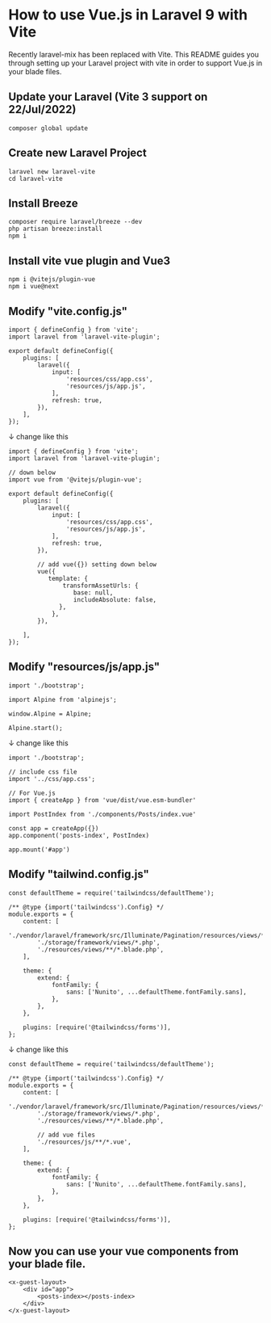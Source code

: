 # How to use Vue.js in Laravel 9 with Vite
Recently laravel-mix has been replaced with Vite. This README guides you through setting up
your Laravel project with vite in order to support Vue.js in your blade files.

## Update your Laravel (Vite 3 support on 22/Jul/2022)
```
composer global update
```

## Create new Laravel Project
```
laravel new laravel-vite
cd laravel-vite
```

## Install Breeze
```
composer require laravel/breeze --dev
php artisan breeze:install
npm i
```

## Install vite vue plugin and Vue3
```
npm i @vitejs/plugin-vue
npm i vue@next
```

## Modify "vite.config.js"
```
import { defineConfig } from 'vite';
import laravel from 'laravel-vite-plugin';

export default defineConfig({
    plugins: [
        laravel({
            input: [
                'resources/css/app.css',
                'resources/js/app.js',
            ],
            refresh: true,
        }),
    ],
});
```
↓ change like this
```
import { defineConfig } from 'vite';
import laravel from 'laravel-vite-plugin';

// down below
import vue from '@vitejs/plugin-vue';

export default defineConfig({
    plugins: [
        laravel({
            input: [
                'resources/css/app.css',
                'resources/js/app.js',
            ],
            refresh: true,
        }),
        
        // add vue({}) setting down below
        vue({
           template: {
               transformAssetUrls: {
                  base: null,
                  includeAbsolute: false,
              },
            },
        }),

    ],
});
```

## Modify "resources/js/app.js"
```
import './bootstrap';

import Alpine from 'alpinejs';

window.Alpine = Alpine;

Alpine.start();
```
↓ change like this
```
import './bootstrap';

// include css file
import '../css/app.css';

// For Vue.js
import { createApp } from 'vue/dist/vue.esm-bundler'

import PostIndex from './components/Posts/index.vue'

const app = createApp({})
app.component('posts-index', PostIndex)

app.mount('#app')
```

## Modify "tailwind.config.js"
```
const defaultTheme = require('tailwindcss/defaultTheme');

/** @type {import('tailwindcss').Config} */
module.exports = {
    content: [
        './vendor/laravel/framework/src/Illuminate/Pagination/resources/views/*.blade.php',
        './storage/framework/views/*.php',
        './resources/views/**/*.blade.php',
    ],

    theme: {
        extend: {
            fontFamily: {
                sans: ['Nunito', ...defaultTheme.fontFamily.sans],
            },
        },
    },

    plugins: [require('@tailwindcss/forms')],
};
```
↓ change like this
```
const defaultTheme = require('tailwindcss/defaultTheme');

/** @type {import('tailwindcss').Config} */
module.exports = {
    content: [
        './vendor/laravel/framework/src/Illuminate/Pagination/resources/views/*.blade.php',
        './storage/framework/views/*.php',
        './resources/views/**/*.blade.php',
        
        // add vue files
        './resources/js/**/*.vue',
    ],

    theme: {
        extend: {
            fontFamily: {
                sans: ['Nunito', ...defaultTheme.fontFamily.sans],
            },
        },
    },

    plugins: [require('@tailwindcss/forms')],
};
```

## Now you can use your vue components from your blade file.
```
<x-guest-layout>
    <div id="app">
        <posts-index></posts-index>
    </div>
</x-guest-layout>
```
